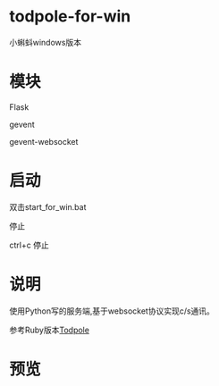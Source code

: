 # todpole-for-win
小蝌蚪windows版本

模块
=====

Flask

gevent

gevent-websocket

启动
=====

双击start_for_win.bat

停止

ctrl+c 停止

说明
===

使用Python写的服务端,基于websocket协议实现c/s通讯。

参考Ruby版本[Todpole](http://rumpetroll.com/)

预览
===

!(https://github.com/rui7157/Todpole-python/blob/master/demo.gif)
